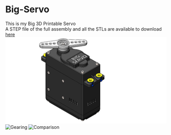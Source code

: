 # Big-Servo
This is my Big 3D Printable Servo  
A STEP file of the full assembly and all the STLs are available to download [here](CAD)  
![CAD](Images/BIG_SERVO_ASSEMBLY.JPG)    
![Gearing](Images/IMG4946.jpg)
![Comparison](Images/IMG4971.jpg)
